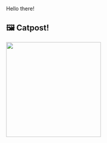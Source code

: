Hello there!



## 🖼️ Catpost!

<sub>
    <img src="https://cdn2.thecatapi.com/images/2u0.jpg" height="256">
</sub>

